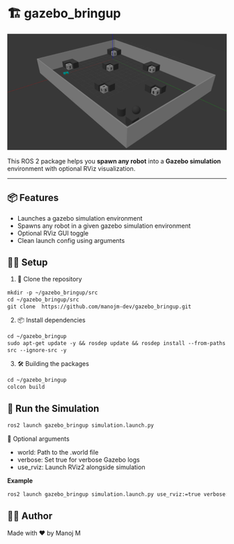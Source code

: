# 🏗️ gazebo_bringup

![alt text](media/waypoint_gzenv.png)

This ROS 2 package helps you **spawn any robot** into a **Gazebo simulation** environment with optional RViz visualization.

---

## 📦 Features

- Launches a gazebo simulation environment
- Spawns any robot in a given gazebo simulation environment
- Optional RViz GUI toggle
- Clean launch config using arguments


## 🧑‍💻 Setup

1. 📂 Clone the repository
```
mkdir -p ~/gazebo_bringup/src
cd ~/gazebo_bringup/src
git clone  https://github.com/manojm-dev/gazebo_bringup.git
```

2) 📦 Install dependencies
```
cd ~/gazebo_bringup
sudo apt-get update -y && rosdep update && rosdep install --from-paths src --ignore-src -y
```

3) 🛠️ Building the packages
```
cd ~/gazebo_bringup
colcon build
```

## 🚀 Run the Simulation

```bash
ros2 launch gazebo_bringup simulation.launch.py
```

🔧 Optional arguments
- world: Path to the .world file
- verbose: Set true for verbose Gazebo logs
- use_rviz: Launch RViz2 alongside simulation

**Example**
```bash
ros2 launch gazebo_bringup simulation.launch.py use_rviz:=true verbose:=true
``` 

## 👨‍💻 Author
Made with ❤️ by Manoj M